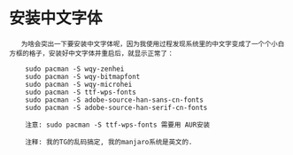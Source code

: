 # 安装中文字体

       为啥会突出一下要安装中文字体呢，因为我使用过程发现系统里的中文字变成了一个个小白方框的格子，安装好中文字体并重启后，就显示正常了：

        sudo pacman -S wqy-zenhei
        sudo pacman -S wqy-bitmapfont
        sudo pacman -S wqy-microhei
        sudo pacman -S ttf-wps-fonts
        sudo pacman -S adobe-source-han-sans-cn-fonts
        sudo pacman -S adobe-source-han-serif-cn-fonts
    
        注意: sudo pacman -S ttf-wps-fonts 需要用 AUR安装
        
        注释: 我的TG的乱码搞定, 我的manjaro系统是英文的.
